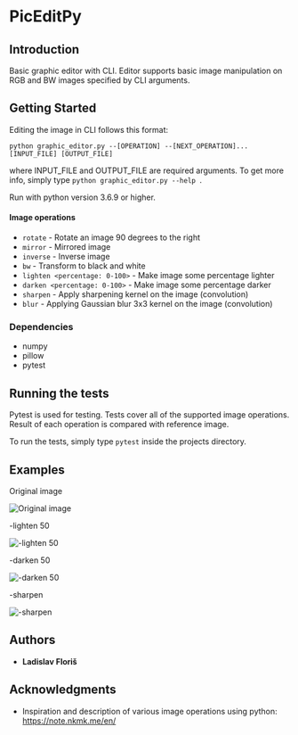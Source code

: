 # PicEditPy
## Introduction

Basic graphic editor with CLI. Editor supports basic image manipulation on RGB
and BW images specified by CLI arguments.

## Getting Started

Editing the image in CLI follows this format:
```
python graphic_editor.py --[OPERATION] --[NEXT_OPERATION]... [INPUT_FILE] [OUTPUT_FILE]
```
where INPUT_FILE and OUTPUT_FILE are required arguments.
To get more info, simply type  ```python graphic_editor.py --help ```.

Run with python version 3.6.9 or higher.

#### Image operations
- ```rotate``` - Rotate an image 90 degrees to the right
- ```mirror``` - Mirrored image
- ```inverse``` - Inverse image
- ```bw``` - Transform to black and white
- ```lighten <percentage: 0-100>``` - Make image some percentage lighter
- ```darken <percentage: 0-100>``` - Make image some percentage darker
- ```sharpen``` - Apply sharpening kernel on the image (convolution)
- ```blur``` - Applying Gaussian blur 3x3 kernel on the image (convolution)

### Dependencies

- numpy
- pillow
- pytest

## Running the tests

Pytest is used for testing. Tests cover all of the supported image operations. Result
of each operation is compared with reference image.

To run the tests, simply type ```pytest``` inside the projects directory.

## Examples

Original image

![Original image](/home/mrblue/Documents/CVUT_FIT/PYT/PicEditPy/tests/rick_morty.png "Original image")

-lighten 50

![-lighten 50](/home/mrblue/Documents/CVUT_FIT/PYT/PicEditPy/tests/rick_morty_lightened_50.png "-lighten 50")

-darken 50

![-darken 50](/home/mrblue/Documents/CVUT_FIT/PYT/PicEditPy/tests/rick_morty_darkened_50.png "-darken 50")

-sharpen

![-sharpen](/home/mrblue/Documents/CVUT_FIT/PYT/PicEditPy/tests/rick_morty_sharpened.png "-sharpen")

## Authors

* **Ladislav Floriš**

## Acknowledgments

* Inspiration and description of various image operations using python: https://note.nkmk.me/en/